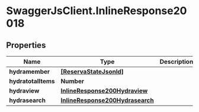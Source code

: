 # SwaggerJsClient.InlineResponse20018

## Properties

| Name                | Type                                                                | Description | Notes      |
| ------------------- | ------------------------------------------------------------------- | ----------- | ---------- |
| **hydramember**     | [**[ReservaStateJsonld]**](ReservaStateJsonld.md)                   |             |
| **hydratotalItems** | **Number**                                                          |             | [optional] |
| **hydraview**       | [**InlineResponse200Hydraview**](InlineResponse200Hydraview.md)     |             | [optional] |
| **hydrasearch**     | [**InlineResponse200Hydrasearch**](InlineResponse200Hydrasearch.md) |             | [optional] |
